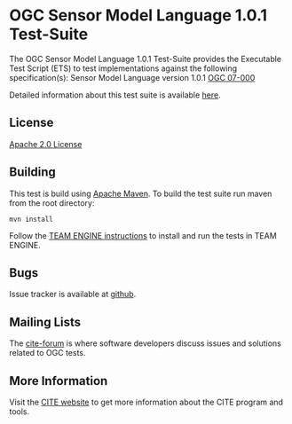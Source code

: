 # OGC Sensor Model Language 1.0.1 Test-Suite

The OGC Sensor Model Language 1.0.1 Test-Suite provides the Executable Test Script (ETS) to test implementations against the following specification(s): Sensor Model Language version 1.0.1 [OGC 07-000](http://portal.opengeospatial.org/files/?artifact_id=21273)

Detailed information about this test suite is available [here](http://opengeospatial.github.io/ets-sensorml10).

## License

[Apache 2.0 License](LICENSE.md)

## Building

This test is build using [Apache Maven](http://maven.apache.org/). To 
build the test suite run maven from the root directory:

```
mvn install
```

Follow the [TEAM ENGINE instructions](http://opengeospatial.github.io/teamengine/installation.html) to install and run the tests in TEAM ENGINE.
     

## Bugs

Issue tracker is available at [github](https://github.com/opengeospatial/ets-sensorml10/issues).

## Mailing Lists

The [cite-forum](http://cite.opengeospatial.org/forum) is where software developers discuss issues and solutions related to OGC tests. 

## More Information

Visit the [CITE website](http://cite.opengeospatial.org/) to get more information about the CITE program and tools.

